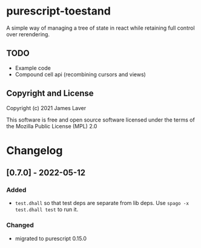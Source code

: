 # purescript-toestand

A simple way of managing a tree of state in react while retaining full
control over rerendering.

## TODO

* Example code
* Compound cell api (recombining cursors and views)

## Copyright and License

Copyright (c) 2021 James Laver

This software is free and open source software licensed under the
terms of the Mozilla Public License (MPL) 2.0

# Changelog

## [0.7.0] - 2022-05-12
### Added

- `test.dhall` so that test deps are separate from lib deps. Use
  `spago -x test.dhall test` to run it.

### Changed

- migrated to purescript 0.15.0
